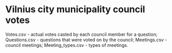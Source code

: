 # Vilnius city municipality council votes

Votes.csv - actual votes casted by each council member for a question;
Questions.csv - questions that were voted on by the council;
Meetings.csv - council meetings;
Meeting_types.csv - types of meetings.